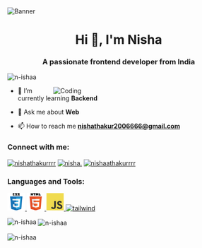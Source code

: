 <img align="center" src="https://img.freepik.com/free-vector/gradient-business-linkedin-banner_23-2150091566.jpg?t=st=1742741900~exp=1742745500~hmac=8f6122ce28664ac6f86f9c8ea1c9e6d237de7025299be46856631aaf3c57c959&w=1380" alt="Banner">
<h1 align="center">Hi 👋, I'm Nisha</h1>
<h3 align="center">A passionate frontend developer from India</h3>

<p align="left"> <img src="https://komarev.com/ghpvc/?username=n-ishaa&label=Profile%20views&color=0e75b6&style=flat" alt="n-ishaa" /> </p>
<img align="right" alt="Coding" width="400" src="https://i.pinimg.com/736x/31/ff/78/31ff78cb59ba13f5c6c32ac946ef781b.jpg">

- 🌱 I’m currently learning **Backend**

- 💬 Ask me about **Web**

- 📫 How to reach me **nishathakur2006666@gmail.com**


<h3 align="left">Connect with me:</h3>
<p align="left">
<a href="https://twitter.com/nishathakurrrr" target="blank"><img align="center" src="https://raw.githubusercontent.com/rahuldkjain/github-profile-readme-generator/master/src/images/icons/Social/twitter.svg" alt="nishathakurrrr" height="30" width="40" /></a>
<a href="https://linkedin.com/in/nisha." target="blank"><img align="center" src="https://raw.githubusercontent.com/rahuldkjain/github-profile-readme-generator/master/src/images/icons/Social/linked-in-alt.svg" alt="nisha." height="30" width="40" /></a>
<a href="https://instagram.com/nishaathakurrrr" target="blank"><img align="center" src="https://raw.githubusercontent.com/rahuldkjain/github-profile-readme-generator/master/src/images/icons/Social/instagram.svg" alt="nishaathakurrrr" height="30" width="40" /></a>
</p>

<h3 align="left">Languages and Tools:</h3>
<p align="left"> <a href="https://www.w3schools.com/css/" target="_blank" rel="noreferrer"> <img src="https://raw.githubusercontent.com/devicons/devicon/master/icons/css3/css3-original-wordmark.svg" alt="css3" width="40" height="40"/> </a> <a href="https://www.w3.org/html/" target="_blank" rel="noreferrer"> <img src="https://raw.githubusercontent.com/devicons/devicon/master/icons/html5/html5-original-wordmark.svg" alt="html5" width="40" height="40"/> </a> <a href="https://developer.mozilla.org/en-US/docs/Web/JavaScript" target="_blank" rel="noreferrer"> <img src="https://raw.githubusercontent.com/devicons/devicon/master/icons/javascript/javascript-original.svg" alt="javascript" width="40" height="40"/> </a> <a href="https://tailwindcss.com/" target="_blank" rel="noreferrer"> <img src="https://www.vectorlogo.zone/logos/tailwindcss/tailwindcss-icon.svg" alt="tailwind" width="40" height="40"/> </a> </p>

<p><img align="left" src="https://github-readme-stats.vercel.app/api/top-langs?username=n-ishaa&show_icons=true&locale=en&layout=compact" alt="n-ishaa" /></p>

<p>&nbsp;<img align="center" src="https://github-readme-stats.vercel.app/api?username=n-ishaa&show_icons=true&locale=en" alt="n-ishaa" /></p>

<p><img align="center" src="https://github-readme-streak-stats.herokuapp.com/?user=n-ishaa&" alt="n-ishaa" /></p>


